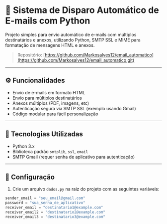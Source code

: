 # 📧 Sistema de Disparo Automático de E-mails com Python

Projeto simples para envio automático de e-mails com múltiplos destinatários e anexos, utilizando Python, SMTP SSL e MIME para formatação de mensagens HTML e anexos.

> Repositório: [https://github.com/Markosalves12/email_automatico](https://github.com/Markosalves12/email_automatico.git)

---

## ⚙️ Funcionalidades

- Envio de e-mails em formato HTML
- Envio para múltiplos destinatários
- Anexos múltiplos (PDF, imagens, etc)
- Autenticação segura via SMTP SSL (exemplo usando Gmail)
- Código modular para fácil personalização

---

## 🧰 Tecnologias Utilizadas

- Python 3.x
- Biblioteca padrão `smtplib`, `ssl`, `email`
- SMTP Gmail (requer senha de aplicativo para autenticação)

---

## 🔧 Configuração

1. Crie um arquivo `dados.py` na raiz do projeto com as seguintes variáveis:

```python
sender_email = "seu_email@gmail.com"
password = "sua_senha_de_aplicativo"
receiver_email = "destinatario1@example.com"
receiver_email2 = "destinatario2@example.com"
receiver_email3 = "destinatario3@example.com"

